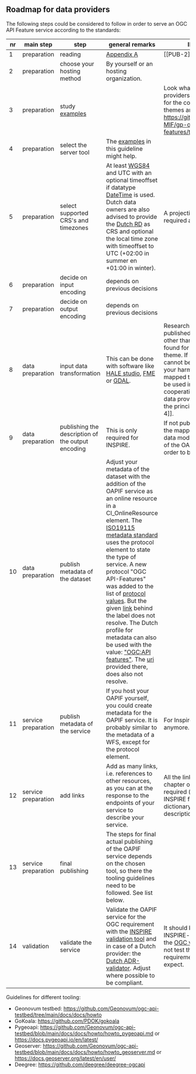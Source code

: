## Roadmap for data providers

The following steps could be considered to follow in order to serve an OGC API Feature service according to the standards:

|nr|main step|step|general remarks|INSPIRE remarks|
|------|---------|----|---------------|---------------|
|1|preparation|reading|[Appendix A](#references)|[[PUB-2]]|
|2|preparation|choose your hosting method|By yourself or an hosting organization.||
|3|preparation|study [examples](#H04)||Look what other INSPIRE data providers have done in this field for the concerning INSPIRE themes and have a look at: https://github.com/INSPIRE-MIF/gp-ogc-api-features/tree/master/deployments.|
|4|preparation|select the server tool|The [examples](#H04) in this guideline might help.||
|5|preparation|select supported CRS's and timezones|At least [WGS84](https://epsg.io/4326) and UTC with an optional timeoffset if datatype [DateTime](https://tools.ietf.org/html/rfc3339#section-5.6) is used. Dutch data owners are also advised to provide the [Dutch RD](https://www.opengis.net/def/crs/EPSG/0/28992) as CRS and optional the local time zone with timeoffset to UTC (+02:00 in summer en +01:00 in winter).|A projection based on [ETRS89](https://epsg.io/4258) is required as one of the CRS's|
|6|preparation|decide on input encoding|depends on previous decisions||
|7|preparation|decide on output encoding|depends on previous decisions||
|8|data preparation|input data transformation|This can be done with software like [HALE studio](https://wetransform.to/halestudio/), [FME](https://www.safe.com/) or [GDAL](https://gdal.org/index.html). |Research whether a previously published mapping to an encoding other than complex GML can be found for the concerned INSPIRE-theme. If so, it can be reused. If it cannot be found, research how your harmonized data can be mapped to an encoding that can be used in the tooling. Seek for cooperation with other INSPIRE data providers in Europe and use the principles as stated in [[PUB-4]].|
|9|data preparation|publishing the description of the output encoding|This is only required for INSPIRE.|If not published before, describe the mapping from the INSPIRE data model to the output encoding of the OAPIF and publish it, in order to be INSPIRE compliant.|
|10|data preparation|publish metadata of the dataset|Adjust your metadata of the dataset with the addition of the OAPIF service as an online resource in a CI_OnlineResource element. The [ISO19115 metadata standard](https://docs.geostandaarden.nl/md/mdprofiel-iso19115/#protocol) uses the protocol element to state the type of service. A new protocol "OGC API-Features" was added to the list of [protocol values](https://inspire.ec.europa.eu/metadata-codelist/ProtocolValue:1). But the given [link](http://www.opengis.net/def/docs/17-069r3) behind the label does not resolve. The Dutch profile for metadata can also be used with the value: ["OGC:API features"](https://geonovum.github.io/Metadata-ISO19119/#codelist-protocol). The [uri](http://www.opengis.net/def/interface/ogcapi-features) provided there, does also not resolve.||
|11|service preparation|publish metadata of the service|If you host your OAPIF yourself, you could create metadata for the OAPIF service. It is probably similar to the metadata of a WFS, except for the protocol element. |For Inspire this is not mandatory anymore.|
|12|service preparation|add links|Add as many links, i.e. references to other resources, as you can at the response to the endpoints of your service to describe your service.| All the links as mentioned in the chapter on [requirements](#H03) are required (metadata of dataset, INSPIRE feature concept dictionary, Licence, mapping description, bulk download).|
|13|service preparation|final publishing|The steps for final actual publishing of the OAPIF service depends on the chosen tool, so there the tooling guidelines need to be followed. See list below.||
|14|validation|validate the service|Validate the OAPIF service for the OGC requirement with the [INSPIRE validation tool](https://inspire.ec.europa.eu/validator/home/index.html) and in case of a Dutch provider: the [Dutch ADR-validator](https://gitlab.com/commonground/don/adr-validator/-/blob/main/README.md?ref_type=heads). Adjust where possible to be compliant.|It should be noted that the INSPIRE-validator is the same as the [OGC validator](https://cite.opengeospatial.org/teamengine/about/ogcapi-features-1.0/1.0/site/) and that it does not test the specific INSPIRE requirements as one would expect.|

Guidelines for different tooling:  
  - Geonovum testbed: https://github.com/Geonovum/ogc-api-testbed/tree/main/docs/docs/howto  
  - GoKoala: https://github.com/PDOK/gokoala   
  - Pygeoapi: https://github.com/Geonovum/ogc-api-testbed/blob/main/docs/docs/howto/howto_pygeoapi.md or https://docs.pygeoapi.io/en/latest/  
  - Geoserver: https://github.com/Geonovum/ogc-api-testbed/blob/main/docs/docs/howto/howto_geoserver.md or https://docs.geoserver.org/latest/en/user/  
  - Deegree: https://github.com/deegree/deegree-ogcapi







